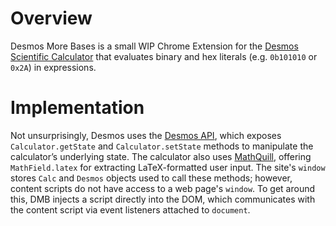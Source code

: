 # Overview
Desmos More Bases is a small WIP Chrome Extension for the [Desmos Scientific Calculator](https://www.desmos.com/scientific) that evaluates binary and hex literals (e.g. `0b101010` or `0x2A`) in expressions. 

# Implementation
Not unsurprisingly, Desmos uses the [Desmos API](https://www.desmos.com/api/v1.9/docs/index.html), which exposes `Calculator.getState` and `Calculator.setState` methods to manipulate the calculator’s underlying state. The calculator also uses [MathQuill](https://docs.mathquill.com/en/latest/Api_Methods/), offering `MathField.latex` for extracting LaTeX-formatted user input. The site's `window` stores `Calc` and `Desmos` objects used to call these methods; however, content scripts do not have access to a web page's `window`. To get around this, DMB injects a script directly into the DOM, which communicates with the content script via event listeners attached to `document`. 
